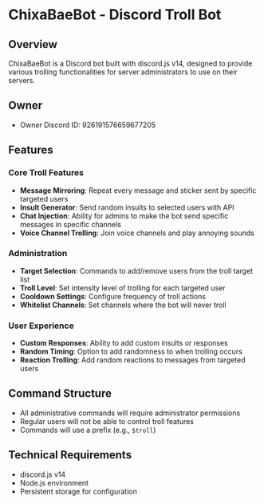 # ChixaBaeBot - Discord Troll Bot

## Overview
ChixaBaeBot is a Discord bot built with discord.js v14, designed to provide various trolling functionalities for server administrators to use on their servers.

## Owner
- Owner Discord ID: 926191576659677205

## Features

### Core Troll Features
- **Message Mirroring**: Repeat every message and sticker sent by specific targeted users
- **Insult Generator**: Send random insults to selected users with API
- **Chat Injection**: Ability for admins to make the bot send specific messages in specific channels
- **Voice Channel Trolling**: Join voice channels and play annoying sounds

### Administration
- **Target Selection**: Commands to add/remove users from the troll target list
- **Troll Level**: Set intensity level of trolling for each targeted user
- **Cooldown Settings**: Configure frequency of troll actions
- **Whitelist Channels**: Set channels where the bot will never troll

### User Experience
- **Custom Responses**: Ability to add custom insults or responses
- **Random Timing**: Option to add randomness to when trolling occurs
- **Reaction Trolling**: Add random reactions to messages from targeted users

## Command Structure
- All administrative commands will require administrator permissions
- Regular users will not be able to control troll features
- Commands will use a prefix (e.g., `$troll`)

## Technical Requirements
- discord.js v14
- Node.js environment
- Persistent storage for configuration